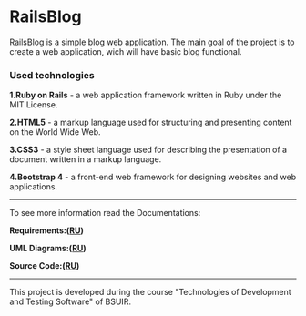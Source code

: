 # RailsBlog

RailsBlog is a simple blog web application.
The main goal of the project is to create a web application, wich will have basic blog functional.

### Used technologies

**1.Ruby on Rails** - a web application framework written in Ruby under the MIT License.

**2.HTML5** - a markup language used for structuring and presenting content on the World Wide Web.

**3.CSS3** - a style sheet language used for describing the presentation of a document written in a markup language.

**4.Bootstrap 4** - a front-end web framework for designing websites and web applications.

-----------------------------------

To see more information read the Documentations:

**Requirements:([RU](https://github.com/spacedrafter/RailsBlog/tree/master/Documentations))**

**UML Diagrams:([RU](https://github.com/spacedrafter/RailsBlog/tree/master/Diagrams))**

**Source Code:([RU](https://github.com/spacedrafter/RailsBlog/tree/master/Source))**

-----------------------------------

This project is developed during the course "Technologies of Development and Testing Software" of BSUIR.

